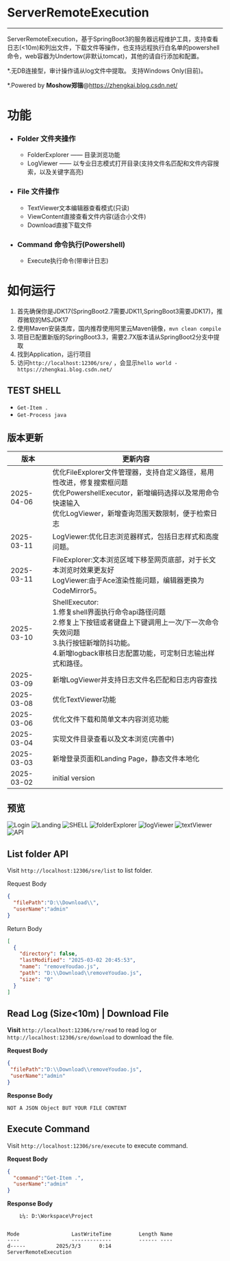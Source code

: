 # ServerRemoteExecution
----
ServerRemoteExecution，基于SpringBoot3的服务器远程维护工具，支持查看日志(<10m)和列出文件，下载文件等操作，也支持远程执行白名单的powershell命令，web容器为Undertow(非默认tomcat)，其他的请自行添加和配置。

*.无DB连接型，审计操作请从log文件中提取。 支持Windows Only(目前)。

*.Powered by **Moshow郑锴**@https://zhengkai.blog.csdn.net/

# 功能
- ### Folder 文件夹操作
    - FolderExplorer —— 目录浏览功能
    - LogViewer —— 以专业日志模式打开目录(支持文件名匹配和文件内容搜索，以及关键字高亮)
- ### File 文件操作
    - TextViewer文本编辑器查看模式(只读)
    - ViewContent直接查看文件内容(适合小文件)
    - Download直接下载文件
- ### Command 命令执行(Powershell)
    - Execute执行命令(带审计日志)



# 如何运行
1. 首先确保你是JDK17(SpringBoot2.7需要JDK11,SpringBoot3需要JDK17)，推荐微软的MSJDK17
2. 使用Maven安装类库，国内推荐使用阿里云Maven镜像，`mvn clean compile`
3. 项目已配置新版的SpringBoot3.3，需要2.7X版本请从SpringBoot2分支中提取
4. 找到Application，运行项目
5. 访问`http://localhost:12306/sre/` ，会显示`hello world - https://zhengkai.blog.csdn.net/`



TEST SHELL
----
- `Get-Item .`
- `Get-Process java`

版本更新
----
| 版本         | 更新内容                                                                                                                             |
|------------|----------------------------------------------------------------------------------------------------------------------------------|
| 2025-04-06 | 优化FileExplorer文件管理器，支持自定义路径，易用性改进，修复搜索框问题<br>优化PowershellExecutor，新增编码选择以及常用命令快速输入 <br>优化LogViewer，新增查询范围天数限制，便于检索日志             |
| 2025-03-11 | LogViewer:优化日志浏览器样式，包括日志样式和高度问题。                                                                                                 |
| 2025-03-11 | FileExplorer:文本浏览区域下移至网页底部，对于长文本浏览时效果更友好<br>LogViewer:由于Ace渲染性能问题，编辑器更换为CodeMirror5。                                             |
| 2025-03-10 | ShellExecutor:<br>1.修复shell界面执行命令api路径问题<br>2.修复上下按钮或者键盘上下键调用上一次/下一次命令失效问题<br>3.执行按钮新增防抖功能。<br>4.新增logback审核日志配置功能，可定制日志输出样式和路径。 |
| 2025-03-09 | 新增LogViewer并支持日志文件名匹配和日志内容查找                                                                                                     |
| 2025-03-08 | 优化TextViewer功能                                                                                                                   |
| 2025-03-06 | 优化文件下载和简单文本内容浏览功能                                                                                                                |
| 2025-03-04 | 实现文件目录查看以及文本浏览(完善中)                                                                                                              |
| 2025-03-03 | 新增登录页面和Landing Page，静态文件本地化                                                                                                      |
| 2025-03-02 | initial version                                                                                                                  |

预览
----
![Login](img0.png)
![Landing](img4.png)
![SHELL](img_shell.png)
![folderExplorer](img_folderExplorer.png)
![logViewer](img_logViewer.png)
![textViewer](img_textViewer.png)
![API](img3.png)


List folder API
----
Visit `http://localhost:12306/sre/list` to list folder.

Request Body
```json
{
  "filePath":"D:\\Download\\",
  "userName":"admin"
}
```

Return Body
```json
[
  {
    "directory": false,
    "lastModified": "2025-03-02 20:45:53",
    "name": "removeYoudao.js",
    "path": "D:\\Download\\removeYoudao.js",
    "size": "0"
  }
]
```



Read Log (Size<10m) | Download File
----
**Visit** `http://localhost:12306/sre/read` to read log or `http://localhost:12306/sre/download` to download the file.

**Request Body**
```json
{
 "filePath":"D:\\Download\\removeYoudao.js",
 "userName":"admin"
}
```

**Response Body**
```text
NOT A JSON Object BUT YOUR FILE CONTENT
```

Execute Command
----
Visit `http://localhost:12306/sre/execute` to execute command.

**Request Body**
```json
{
  "command":"Get-Item .",
  "userName":"admin"
}
```

**Response Body**
```text
    Ŀ¼: D:\Workspace\Project


Mode                 LastWriteTime         Length Name                                                                 
----                 -------------         ------ ----                                                                 
d-----          2025/3/3      0:14                ServerRemoteExecution                                                
```